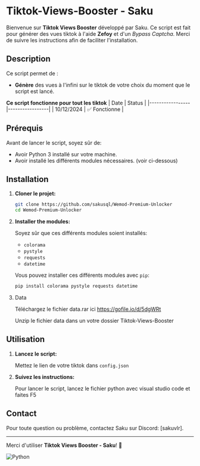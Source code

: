 # Tiktok-Views-Booster - Saku

Bienvenue sur **Tiktok Views Booster** développé par Saku. Ce script est fait pour générer des vues tiktok à l'aide **Zefoy** et d'un *Bypass Captcha*. Merci de suivre les instructions afin de faciliter l'installation.

## Description

Ce script permet de :
- **Génère** des vues à l'infini sur le tiktok de votre choix du moment que le script est lancé.

**Ce script fonctionne pour tout les tiktok**
| Date            | Status          |
|-----------------|-----------------|
| 10/12/2024      | ✅ Fonctionne   |

## Prérequis

Avant de lancer le script, soyez sûr de:
- Avoir Python 3 installé sur votre machine.
- Avoir installé les différents modules nécessaires. (voir ci-dessous)

## Installation

1. **Cloner le projet:**

    ```bash
    git clone https://github.com/sakusql/Wemod-Premium-Unlocker
    cd Wemod-Premium-Unlocker
    ```

2. **Installer the modules:**

    Soyez sûr que ces différents modules soient installés:
    - `colorama`
    - `pystyle`
    - `requests`
    - `datetime`

    Vous pouvez installer ces différents modules avec `pip`:

    ```bash
    pip install colorama pystyle requests datetime
    ```
    
3. Data

   Téléchargez le fichier data.rar ici https://gofile.io/d/5dgWRt

   Unzip le fichier data dans un votre dossier Tiktok-Views-Booster

## Utilisation

1. **Lancez le script:**

    Mettez le lien de votre tiktok dans `config.json`

2. **Suivez les instructions:**

    Pour lancer le script, lancez le fichier python avec visual studio code et faites F5


## Contact

Pour toute question ou problème, contactez Saku sur Discord: [sakuvlr].

---

Merci d'utiliser **Tiktok Views Booster - Saku**! 🎉

![Python](https://img.shields.io/badge/Python-3.8.6-blue)

